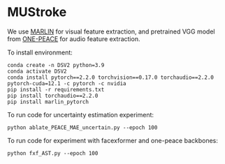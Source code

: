 # MUStroke

We use [MARLIN](https://github.com/ControlNet/MARLIN) for visual feature extraction, and pretrained VGG model from [ONE-PEACE](https://github.com/OFA-Sys/ONE-PEACE/tree/main) for audio feature extraction.

To install environment:

```
conda create -n DSV2 python=3.9
conda activate DSV2
conda install pytorch==2.2.0 torchvision==0.17.0 torchaudio==2.2.0 pytorch-cuda=12.1 -c pytorch -c nvidia
pip install -r requirements.txt
pip install torchaudio==2.2.0
pip install marlin_pytorch
```

To run code for uncertainty estimation experiment: 
```
python ablate_PEACE_MAE_uncertain.py --epoch 100
```

To run code for experiment with facexformer and one-peace backbones: 
```
python fxf_AST.py --epoch 100
```
